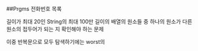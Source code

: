 ##Prgms 전화번호 목록

길이가 최대 20인 String의 최대 100만 길이의 배열의 원소들 중 하나의 원소가 다른 원소의 접두어가 되는 지 확인해야 하는 문제

이중 반복문으로 모두 탐색하기에는 worst의 
